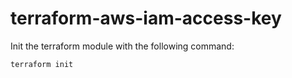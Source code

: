 # terraform-aws-iam-access-key

Init the terraform module with the following command:
```bash
terraform init
```
